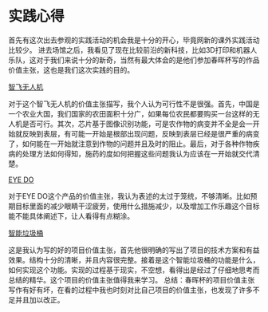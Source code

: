 # 实践心得

首先有这次出去参观的实践活动的机会我是十分的开心，毕竟网新的课外实践活动比较少。
进去场馆之后，我看见了现在比较前沿的新科技，比如3D打印和机器人乐队，这对于我们来说十分的新奇，当然有最大体会的是他们参加春晖杯写的作品价值主张，这也是我们这次实践的目的。

[智飞无人机](https://github.com/Sparky-bt/activity/blob/master/%E6%99%BA%E9%A3%9E.jpg)

对于这个智飞无人机的价值主张描写，我个人认为可行性不是很强。首先，中国是一个农业大国，我们国家的农田面积十分广，如果每位农民都要购买一台这样的无人机是否可行。其次，芯片基于图像识别功能，可是农作物的病变并不全是会一开始就反映到表层，有可能一开始是根部出现问题，反映到表层已经是很严重的病变了，如何能在一开始就注意到作物的问题并且及时的阻止。最后，对于各种作物疾病的处理方法如何得知，施药的度如何把握这些问题我认为应该在一开始就交代清楚。

[EYE DO](https://github.com/Sparky-bt/activity/blob/master/%E7%9C%BC%E7%9D%9B.jpg)

对于EYE DO这个产品的价值主张，我认为表述的太过于笼统，不够清晰。比如预期目标里面的减少眼睛干涩疲劳，使用什么措施减少，以及增加工作乐趣这个目标能不能具体阐述下，让人看得有点糊涂。

[智能垃圾桶](https://github.com/Sparky-bt/activity/blob/master/%E5%9E%83%E5%9C%BE%E6%A1%B6.jpg)

这是我认为写的好的项目价值主张，首先他很明确的写出了项目的技术方案和有益效果。结构十分的清晰，并且内容很完整。接着是这个智能垃圾桶的功能是什么，如何实现这个功能。实现的过程基于现实，不空想，看得出是经过了仔细地思考而总结的精华。这个项目的价值主张值得我来学习。
总结：春晖杯的项目价值主张写作有好有坏，在看的过程中我也时刻对比自己项目的价值主张，也发现了许多不足并且加以改正。
